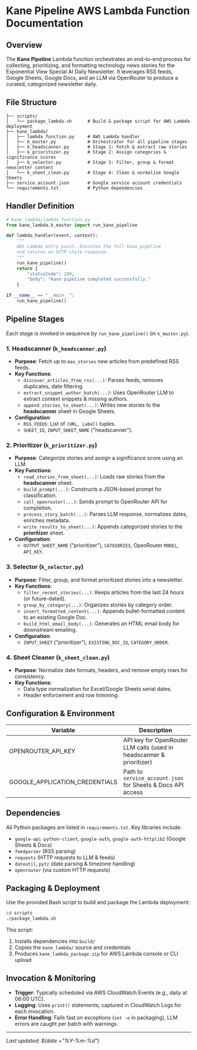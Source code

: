 # Kane Pipeline AWS Lambda Function Documentation

## Overview
The **Kane Pipeline** Lambda function orchestrates an end-to-end process for collecting, prioritizing, and formatting technology news stories for the Exponential View Special AI Daily Newsletter. It leverages RSS feeds, Google Sheets, Google Docs, and an LLM via OpenRouter to produce a curated, categorized newsletter daily.

## File Structure
```
├── scripts/
│   └── package_lambda.sh      # Build & package script for AWS Lambda deployment
├── kane_lambda/
│   ├── lambda_function.py     # AWS Lambda handler
│   ├── k_master.py            # Orchestrator for all pipeline stages
│   ├── k_headscanner.py       # Stage 1: Fetch & extract raw stories
│   ├── k_prioritizer.py       # Stage 2: Assign categories & significance scores
│   ├── k_selector.py          # Stage 3: Filter, group & format newsletter content
│   └── k_sheet_clean.py       # Stage 4: Clean & normalize Google Sheets
├── service_account.json       # Google service account credentials
└── requirements.txt           # Python dependencies
```  

## Handler Definition
```python
# kane_lambda/lambda_function.py
from kane_lambda.k_master import run_kane_pipeline

def lambda_handler(event, context):
    """
    AWS Lambda entry point. Executes the full Kane pipeline
    and returns an HTTP-style response.
    """
    run_kane_pipeline()
    return {
        "statusCode": 200,
        "body": "Kane pipeline completed successfully."
    }

if __name__ == "__main__":
    run_kane_pipeline()
```

## Pipeline Stages
Each stage is invoked in sequence by `run_kane_pipeline()` (in `k_master.py`).

### 1. Headscanner (`k_headscanner.py`)
- **Purpose**: Fetch up to `max_stories` new articles from predefined RSS feeds.
- **Key Functions**:
  - `discover_articles_from_rss(...)`: Parses feeds, removes duplicates, date filtering.
  - `extract_snippet_author_batch(...)`: Uses OpenRouter LLM to extract context snippets & missing authors.
  - `append_stories_to_sheet(...)`: Writes new stories to the **headscanner** sheet in Google Sheets.
- **Configuration**:
  - `RSS_FEEDS`: List of `(URL, Label)` tuples.
  - `SHEET_ID`, `INPUT_SHEET_NAME` ("headscanner").

### 2. Prioritizer (`k_prioritizer.py`)
- **Purpose**: Categorize stories and assign a significance score using an LLM.
- **Key Functions**:
  - `read_stories_from_sheet(...)`: Loads raw stories from the **headscanner** sheet.
  - `build_prompt(...)`: Constructs a JSON-based prompt for classification.
  - `call_openrouter(...)`: Sends prompt to OpenRouter API for completion.
  - `process_story_batch(...)`: Parses LLM response, normalizes dates, enriches metadata.
  - `write_results_to_sheet(...)`: Appends categorized stories to the **prioritizer** sheet.
- **Configuration**:
  - `OUTPUT_SHEET_NAME` ("prioritizer"), `CATEGORIES`, OpenRouter `MODEL`, `API_KEY`.

### 3. Selector (`k_selector.py`)
- **Purpose**: Filter, group, and format prioritized stories into a newsletter.
- **Key Functions**:
  - `filter_recent_stories(...)`: Keeps articles from the last 24 hours (or future-dated).
  - `group_by_category(...)`: Organizes stories by category order.
  - `insert_formatted_content(...)`: Appends bullet-formatted content to an existing Google Doc.
  - `build_html_email_body(...)`: Generates an HTML email body for downstream emailing.
- **Configuration**:
  - `INPUT_SHEET` ("prioritizer"), `EXISTING_DOC_ID`, `CATEGORY_ORDER`.

### 4. Sheet Cleaner (`k_sheet_clean.py`)
- **Purpose**: Normalize date formats, headers, and remove empty rows for consistency.
- **Key Functions**:
  - Data type normalization for Excel/Google Sheets serial dates.
  - Header enforcement and row trimming.

## Configuration & Environment
| Variable                   | Description                                                      |
| -------------------------- | ---------------------------------------------------------------- |
| OPENROUTER_API_KEY         | API key for OpenRouter LLM calls (used in headscanner & prioritizer) |
| GOOGLE_APPLICATION_CREDENTIALS | Path to `service_account.json` for Sheets & Docs API access     |

## Dependencies
All Python packages are listed in `requirements.txt`. Key libraries include:
- `google-api-python-client`, `google-auth`, `google-auth-httplib2` (Google Sheets & Docs)
- `feedparser` (RSS parsing)
- `requests` (HTTP requests to LLM & feeds)
- `dateutil`, `pytz` (date parsing & timezone handling)
- `openrouter` (via custom HTTP requests)

## Packaging & Deployment
Use the provided Bash script to build and package the Lambda deployment:
```bash
cd scripts
./package_lambda.sh
```
This script:
1. Installs dependencies into `build/`
2. Copies the `kane_lambda/` source and credentials
3. Produces `kane_lambda_package.zip` for AWS Lambda console or CLI upload

## Invocation & Monitoring
- **Trigger**: Typically scheduled via AWS CloudWatch Events (e.g., daily at 06:00 UTC).
- **Logging**: Uses `print()` statements; captured in CloudWatch Logs for each invocation.
- **Error Handling**: Fails fast on exceptions (`set -e` in packaging), LLM errors are caught per batch with warnings.

---
*Last updated: $(date +"%Y-%m-%d")* 